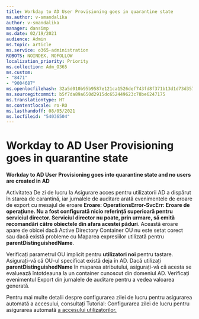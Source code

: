 ```yaml
---
title: Workday to AD User Provisioning goes in quarantine state
ms.author: v-smandalika
author: v-smandalika
manager: dansimp
ms.date: 02/19/2021
audience: Admin
ms.topic: article
ms.service: o365-administration
ROBOTS: NOINDEX, NOFOLLOW
localization_priority: Priority
ms.collection: Adm_O365
ms.custom:
- "8471"
- "9004687"
ms.openlocfilehash: 32a5d010b95b9587e121ca1526def743fd8f371b13d1d73d3578c692839edf19
ms.sourcegitcommit: b5f7da89a650d2915dc652449623c78be6247175
ms.translationtype: HT
ms.contentlocale: ro-RO
ms.lasthandoff: 08/05/2021
ms.locfileid: "54036504"
---
```

# <a name="workday-to-ad-user-provisioning-goes-into-quarantine-state"></a>Workday to AD User Provisioning goes in quarantine state

**Workday to AD User Provisioning goes into quarantine state and no users are created in AD**

Activitatea De zi de lucru la Asigurare acces pentru utilizatorii AD a dispărut în starea de carantină, iar jurnalele de auditare arată evenimentele de eroare de export cu mesajul de eroare **Eroare: OperationsError-SvcErr: Eroare de operațiune. Nu a fost configurată nicio referință superioară pentru serviciul director. Serviciul director nu poate, prin urmare, să emită recomandări către obiectele din afara acestei păduri**. Această eroare apare de obicei dacă Active Directory Container OU nu este setat corect sau dacă există probleme cu Maparea expresiilor utilizată pentru **parentDistinguishedName**.

Verificați parametrul OU implicit pentru **utilizatori noi** pentru tastare. Asigurați-vă că OU-ul specificat există deja în AD. Dacă utilizați **parentDistinguishedName** în maparea atributului, asigurați-vă că acesta se evaluează întotdeauna la un container cunoscut din domeniul AD. Verificați evenimentul Export din jurnalele de auditare pentru a vedea valoarea generată.

Pentru mai multe detalii despre configurarea zilei de lucru pentru asigurarea automată a accesului, consultați Tutorial: Configurarea zilei de lucru pentru asigurarea automată [a accesului utilizatorilor.](https://docs.microsoft.com/azure/active-directory/saas-apps/workday-inbound-tutorial)

